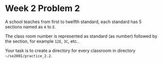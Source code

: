 # Week 2 Problem 2

A school teaches from first to twelfth standard, each standard has 5 sections named as ` A ` to ` E `. 

The class room number is represented as standard (as number) followed by the section, for example ` 12E `, ` 3C `, etc..

Your task is to create a directory for every classroom in directory ` ~/se2001/practice_2.2 `.
